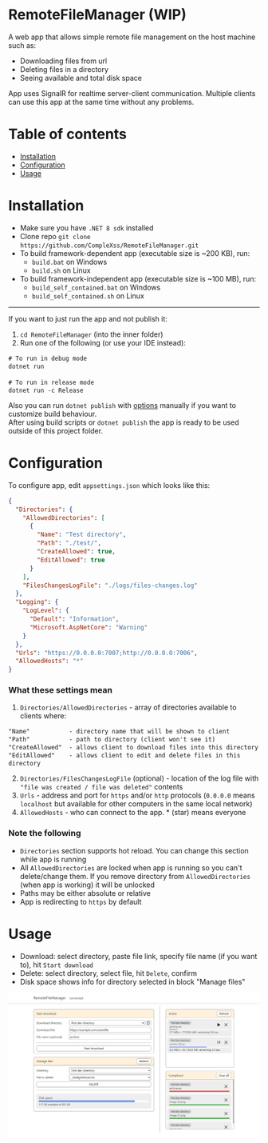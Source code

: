 # RemoteFileManager (WIP)
A web app that allows simple remote file management on the host machine such as:
- Downloading files from url
- Deleting files in a directory
- Seeing available and total disk space

App uses SignalR for realtime server-client communication. Multiple clients can use this app at the same time without any problems.

# Table of contents
* [Installation](#installation)
* [Configuration](#configuration)
* [Usage](#usage)

# Installation
* Make sure you have ``.NET 8 sdk`` installed
* Clone repo ``git clone https://github.com/CompleXss/RemoteFileManager.git``
* To build framework-dependent app (executable size is ~200 KB), run:
  + ``build.bat`` on Windows
  + ``build.sh`` on Linux
* To build framework-independent app (executable size is ~100 MB), run:
  + ``build_self_contained.bat`` on Windows
  + ``build_self_contained.sh`` on Linux

***

If you want to just run the app and not publish it:
1. ``cd RemoteFileManager`` (into the inner folder)
2. Run one of the following (or use your IDE instead):

```shell
# To run in debug mode
dotnet run

# To run in release mode
dotnet run -c Release
```

Also you can run ``dotnet publish`` with [options](https://learn.microsoft.com/en-us/dotnet/core/tools/dotnet-publish#options) manually if you want to customize build behaviour.<br/>
After using build scripts or ``dotnet publish`` the app is ready to be used outside of this project folder.

# Configuration
To configure app, edit ``appsettings.json`` which looks like this:
```json
{
  "Directories": {
    "AllowedDirectories": [
      {
        "Name": "Test directory",
        "Path": "./test/",
        "CreateAllowed": true,
        "EditAllowed": true
      }
    ],
    "FilesChangesLogFile": "./logs/files-changes.log"
  },
  "Logging": {
    "LogLevel": {
      "Default": "Information",
      "Microsoft.AspNetCore": "Warning"
    }
  },
  "Urls": "https://0.0.0.0:7007;http://0.0.0.0:7006",
  "AllowedHosts": "*"
}
```

### What these settings mean
1. ``Directories/AllowedDirectories`` - array of directories available to clients where:
```
"Name"           - directory name that will be shown to client
"Path"           - path to directory (client won't see it)
"CreateAllowed"  - allows client to download files into this directory
"EditAllowed"    - allows client to edit and delete files in this directory
```
2. ``Directories/FilesChangesLogFile`` (optional) - location of the log file with ``"file was created / file was deleted"`` contents
3. ``Urls`` - address and port for ``https`` and/or ``http`` protocols (``0.0.0.0`` means ``localhost`` but available for other computers in the same local network)
4. ``AllowedHosts`` - who can connect to the app. * (star) means everyone

### Note the following
* ``Directories`` section supports hot reload. You can change this section while app is running
* All ``AllowedDirectories`` are locked when app is running so you can't delete/change them. If you remove directory from ``AllowedDirectories`` (when app is working) it will be unlocked
* Paths may be either absolute or relative
* App is redirecting to ``https`` by default

# Usage
* Download: select directory, paste file link, specify file name (if you want to), hit ``Start download``
* Delete: select directory, select file, hit ``Delete``, confirm
* Disk space shows info for directory selected in block "Manage files"

![ui.png](images/ui.png)
